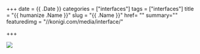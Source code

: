 +++
date = {{ .Date }}
categories = ["interfaces"]
tags = ["interfaces"]
title = "{{ humanize .Name }}"
slug = "{{ .Name }}"
href= ""
summary=""
featuredimg = "//konigi.com/media/interface/"


+++

<img src="//konigi.com/media/interface/{{ .Name }}.png" />
